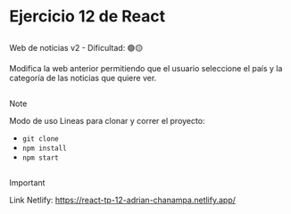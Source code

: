 # Ejercicio 12 de React

##
Web de noticias v2 - Dificultad:  🟢🟡

Modifica la web anterior permitiendo que el usuario seleccione el país y la categoría de las noticias que quiere ver.

##


>[!NOTE]
Modo de uso
Lineas para clonar y correr el proyecto:

- `git clone`
- `npm install`
- `npm start`

##
 >[!IMPORTANT]
Link Netlify:
https://react-tp-12-adrian-chanampa.netlify.app/


